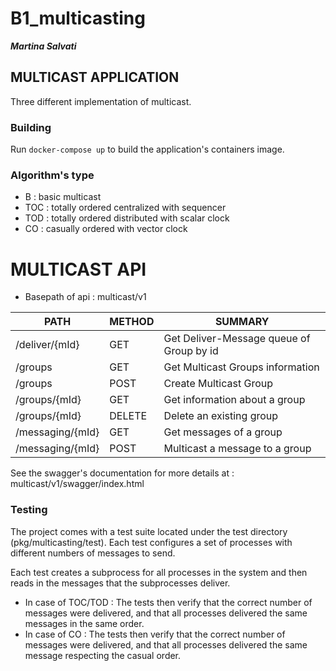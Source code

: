 # B1_multicasting
***Martina Salvati***

## MULTICAST APPLICATION

Three different implementation of multicast.

### Building
Run ```docker-compose up``` to build the application's containers image.
### Algorithm's type
- B   : basic multicast
- TOC : totally ordered centralized with sequencer
- TOD : totally ordered distributed with scalar clock
- CO  : casually ordered with vector clock

# MULTICAST API
- Basepath of api : multicast/v1

| PATH | METHOD | SUMMARY | 
| ---- | ---------- | -------- |
| /deliver/{mId} | GET | Get Deliver-Message queue of Group by id |
| /groups | GET | Get Multicast Groups information |
| /groups | POST | Create Multicast Group |
|  /groups/{mId} | GET | Get information about a group|
|  /groups/{mId} | DELETE | Delete an existing group |
|  /messaging/{mId} | GET | Get messages of a group |
|  /messaging/{mId} | POST | Multicast a message to a group  |

See the swagger's documentation for more details at : multicast/v1/swagger/index.html
### Testing
The project comes with a test suite located under the test directory (pkg/multicasting/test). Each test configures a set of processes with different numbers of messages to send.

Each test creates a subprocess for all processes in the system and then reads in the messages that the subprocesses deliver.

- In case of TOC/TOD :
  The tests then verify that the correct number of messages were delivered, and that all processes delivered the same messages in the same order.
- In case of CO : The tests then verify that the correct number of messages were delivered, and that all processes delivered the same message respecting the casual order.


